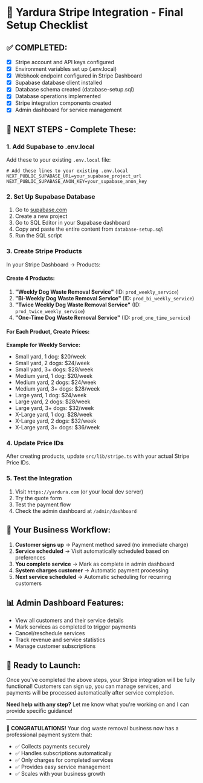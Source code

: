 # 🎉 Yardura Stripe Integration - Final Setup Checklist

## ✅ **COMPLETED:**

- [x] Stripe account and API keys configured
- [x] Environment variables set up (.env.local)
- [x] Webhook endpoint configured in Stripe Dashboard
- [x] Supabase database client installed
- [x] Database schema created (database-setup.sql)
- [x] Database operations implemented
- [x] Stripe integration components created
- [x] Admin dashboard for service management

## 🔄 **NEXT STEPS - Complete These:**

### 1. **Add Supabase to .env.local**

Add these to your existing `.env.local` file:

```env
# Add these lines to your existing .env.local
NEXT_PUBLIC_SUPABASE_URL=your_supabase_project_url
NEXT_PUBLIC_SUPABASE_ANON_KEY=your_supabase_anon_key
```

### 2. **Set Up Supabase Database**

1. Go to [supabase.com](https://supabase.com)
2. Create a new project
3. Go to SQL Editor in your Supabase dashboard
4. Copy and paste the entire content from `database-setup.sql`
5. Run the SQL script

### 3. **Create Stripe Products**

In your Stripe Dashboard → Products:

#### Create 4 Products:

1. **"Weekly Dog Waste Removal Service"** (ID: `prod_weekly_service`)
2. **"Bi-Weekly Dog Waste Removal Service"** (ID: `prod_bi_weekly_service`)
3. **"Twice Weekly Dog Waste Removal Service"** (ID: `prod_twice_weekly_service`)
4. **"One-Time Dog Waste Removal Service"** (ID: `prod_one_time_service`)

#### For Each Product, Create Prices:

**Example for Weekly Service:**

- Small yard, 1 dog: $20/week
- Small yard, 2 dogs: $24/week
- Small yard, 3+ dogs: $28/week
- Medium yard, 1 dog: $20/week
- Medium yard, 2 dogs: $24/week
- Medium yard, 3+ dogs: $28/week
- Large yard, 1 dog: $24/week
- Large yard, 2 dogs: $28/week
- Large yard, 3+ dogs: $32/week
- X-Large yard, 1 dog: $28/week
- X-Large yard, 2 dogs: $32/week
- X-Large yard, 3+ dogs: $36/week

### 4. **Update Price IDs**

After creating products, update `src/lib/stripe.ts` with your actual Stripe Price IDs.

### 5. **Test the Integration**

1. Visit `https://yardura.com` (or your local dev server)
2. Try the quote form
3. Test the payment flow
4. Check the admin dashboard at `/admin/dashboard`

## 🎯 **Your Business Workflow:**

1. **Customer signs up** → Payment method saved (no immediate charge)
2. **Service scheduled** → Visit automatically scheduled based on preferences
3. **You complete service** → Mark as complete in admin dashboard
4. **System charges customer** → Automatic payment processing
5. **Next service scheduled** → Automatic scheduling for recurring customers

## 📊 **Admin Dashboard Features:**

- View all customers and their service details
- Mark services as completed to trigger payments
- Cancel/reschedule services
- Track revenue and service statistics
- Manage customer subscriptions

## 🚀 **Ready to Launch:**

Once you've completed the above steps, your Stripe integration will be fully functional! Customers can sign up, you can manage services, and payments will be processed automatically after service completion.

**Need help with any step?** Let me know what you're working on and I can provide specific guidance!

---

**🎊 CONGRATULATIONS!** Your dog waste removal business now has a professional payment system that:

- ✅ Collects payments securely
- ✅ Handles subscriptions automatically
- ✅ Only charges for completed services
- ✅ Provides easy service management
- ✅ Scales with your business growth
